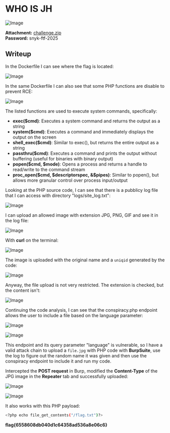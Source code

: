 # WHO IS JH
![Image](https://github.com/user-attachments/assets/3020b1a6-c91c-4d28-bcb8-8e0290fca5eb)

**Attachment:** [challenge.zip](https://github.com/user-attachments/files/19043268/challenge.zip)  
**Password:** snyk-ftf-2025

## Writeup

In the Dockerfile I can see where the flag is located:

![Image](https://github.com/user-attachments/assets/c9f0505b-c649-4d4c-a2d1-5f2cd9dfed4b)

In the same Dockerfile I can also see that some PHP functions are disable to prevent RCE:

![Image](https://github.com/user-attachments/assets/8bac8ecb-c9f4-4193-8f4c-9779d56130a7)

The listed functions are used to execute system commands, specifically:

- **exec($cmd)**: Executes a system command and returns the output as a string
- **system($cmd)**: Executes a command and immediately displays the output on the screen
- **shell_exec($cmd)**: Similar to exec(), but returns the entire output as a string
- **passthru($cmd)**: Executes a command and prints the output without buffering (useful for binaries with binary output)
- **popen($cmd, $mode)**: Opens a process and returns a handle to read/write to the command stream
- **proc_open($cmd, $descriptorspec, &$pipes)**: Similar to popen(), but allows more granular control over process input/output

Looking at the PHP source code, I can see that there is a pubblicy log file that I can access with directory "logs/site_log.txt":

![Image](https://github.com/user-attachments/assets/04c1cda4-8b8d-4e33-891f-73f1238f3d9b)

I can upload an allowed image with extension JPG, PNG, GIF and see it in the log file:

![Image](https://github.com/user-attachments/assets/9f050206-19a3-489a-afa4-010ba85ed7e8)

With **curl** on the terminal:

![Image](https://github.com/user-attachments/assets/aa4d2c69-97d0-42f1-86e1-735805f17dde)

The image is uploaded with the original name and a `uniqid` generated by the code:

![Image](https://github.com/user-attachments/assets/3f05f070-dbdd-4c81-948d-26aadb256d70)

Anyway, the file upload is not very restricted. The extension is checked, but the content isn't:

![Image](https://github.com/user-attachments/assets/71ad9320-31ed-4a7a-8b86-afe682e1a0ea)

Continuing the code analysis, I can see that the conspiracy.php endpoint allows the user to include a file based on the language parameter:

![Image](https://github.com/user-attachments/assets/ca74b23e-72eb-4069-8139-b91d1d2f1e98)

![Image](https://github.com/user-attachments/assets/83fa5209-4bf5-4c5f-bbaf-8d83b8436fb5)

This endpoint and its query parameter "language" is vulnerable, so I have a valid attack chain to upload a `file.jpg` with PHP code with **BurpSuite**, use the log to figure out the random name it was given and then use the conspiracy endpoint to include it and run my code.

Intercepted the **POST request** in Burp, modified the **Content-Type** of the JPG image in the **Repeater** tab and successfully uploaded:

![Image](https://github.com/user-attachments/assets/ef4b7978-66a4-46da-8ca7-81d9302d644b)

![Image](https://github.com/user-attachments/assets/dfb434dd-0ce2-4229-b408-d05a6bb6859d)

It also works with this PHP payload:

```bash
<?php echo file_get_contents("/flag.txt")?>
```

**flag{6558608db040d1c64358ad536a8e06c6}**
